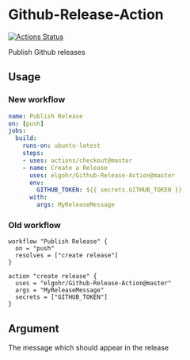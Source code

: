 # Github-Release-Action
[![Actions Status](https://github.com/elgohr/Github-Release-Action/workflows/Test/badge.svg)](https://github.com/elgohr/Github-Release-Action/actions)

Publish Github releases

## Usage

### New workflow
```yaml
name: Publish Release
on: [push]
jobs:
  build:
    runs-on: ubuntu-latest
    steps:
    - uses: actions/checkout@master
    - name: Create a Release
      uses: elgohr/Github-Release-Action@master
      env:
        GITHUB_TOKEN: ${{ secrets.GITHUB_TOKEN }}
      with:
        args: MyReleaseMessage

```

### Old workflow
```hcl
workflow "Publish Release" {
  on = "push"
  resolves = ["create release"]
}

action "create release" {
  uses = "elgohr/Github-Release-Action@master"
  args = "MyReleaseMessage"
  secrets = ["GITHUB_TOKEN"]
}
```

## Argument

The message which should appear in the release
